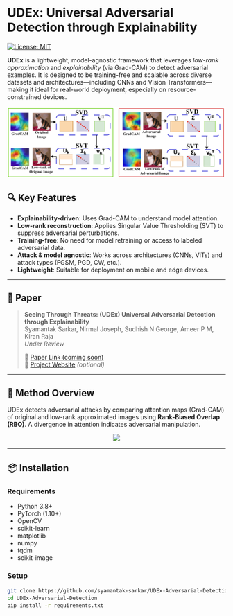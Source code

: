 

# UDEx: Universal Adversarial Detection through Explainability

[![License: MIT](https://img.shields.io/badge/License-MIT-yellow.svg)](https://opensource.org/licenses/MIT)

**UDEx** is a lightweight, model-agnostic framework that leverages *low-rank approximation* and *explainability* (via Grad-CAM) to detect adversarial examples. It is designed to be training-free and scalable across diverse datasets and architectures—including CNNs and Vision Transformers—making it ideal for real-world deployment, especially on resource-constrained devices.

<p align="center">
  <img src="fig1.pdf" width="600">
</p>

## 🔍 Key Features

- **Explainability-driven**: Uses Grad-CAM to understand model attention.
- **Low-rank reconstruction**: Applies Singular Value Thresholding (SVT) to suppress adversarial perturbations.
- **Training-free**: No need for model retraining or access to labeled adversarial data.
- **Attack & model agnostic**: Works across architectures (CNNs, ViTs) and attack types (FGSM, PGD, CW, etc.).
- **Lightweight**: Suitable for deployment on mobile and edge devices.

---

## 📜 Paper

> **Seeing Through Threats: (UDEx) Universal Adversarial Detection through Explainability**  
> Syamantak Sarkar, Nirmal Joseph, Sudhish N George, Ameer P M, Kiran Raja  
> *Under Review*  
>  
> 📄 [Paper Link (coming soon)](https://arxiv.org/abs/XXXX.XXXXX)  
> 🔗 [Project Website](https://syamantak-sarkar.github.io/UDEx-Adversarial-Detection/) *(optional)*

---

## 🧠 Method Overview

UDEx detects adversarial attacks by comparing attention maps (Grad-CAM) of original and low-rank approximated images using **Rank-Biased Overlap (RBO)**. A divergence in attention indicates adversarial manipulation.

<p align="center">
  <img src="UDEx_process.png" width="800">
</p>

---

## 📦 Installation

### Requirements
- Python 3.8+
- PyTorch (1.10+)
- OpenCV
- scikit-learn
- matplotlib
- numpy
- tqdm
- scikit-image

### Setup
```bash
git clone https://github.com/syamantak-sarkar/UDEx-Adversarial-Detection.git
cd UDEx-Adversarial-Detection
pip install -r requirements.txt
